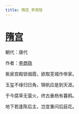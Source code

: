 ```yaml
---
title: 隋宫_李商隐
---
```


# [隋宫](http://so.gushiwen.org/view_28659.aspx)

朝代：唐代

作者：[李商隐](http://so.gushiwen.org/author_204.aspx)

紫泉宫殿锁烟霞，欲取芜城作帝家。

玉玺不缘归日角，锦帆应是到天涯。

于今腐草无萤火，终古垂杨有暮鸦。

地下若逢陈后主，岂宜重问后庭花。